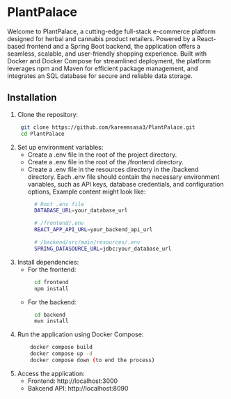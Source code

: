 # PlantPalace
Welcome to PlantPalace, a cutting-edge full-stack e-commerce platform designed for herbal and cannabis product retailers. Powered by a React-based frontend and a Spring Boot backend, the application offers a seamless, scalable, and user-friendly shopping experience. Built with Docker and Docker Compose for streamlined deployment, the platform leverages npm and Maven for efficient package management, and integrates an SQL database for secure and reliable data storage.

## Installation
1. Clone the repository:
     ```bash
      git clone https://github.com/kareemsasa3/PlantPalace.git
      cd PlantPalace
     ```
2. Set up environment variables:
   - Create a .env file in the root of the project directory.
   - Create a .env file in the root of the /frontend directory.
   - Create a .env file in the resources directory in the /backend directory.
   Each .env file should contain the necessary environment variables, such as API keys, database credentials, and configuration options,
   Example content might look like:
     ```bash
       # Root .env file
       DATABASE_URL=your_database_url
     ```
     ```bash
       # /frontend/.env
       REACT_APP_API_URL=your_backend_api_url
     ```
     ```bash
       # /backend/src/main/resources/.env
       SPRING_DATASOURCE_URL=jdbc:your_database_url
     ```
3. Install dependencies:
   - For the frontend:
       ```bash
         cd frontend
         npm install
       ```
   - For the backend:
       ```bash
         cd backend
         mvn install
       ```
4. Run the application using Docker Compose:
     ```bash
         docker compose build
         docker compose up -d
         docker compose down (to end the process)
     ```
5. Access the application:
   - Frontend: http://localhost:3000
   - Bakcend API: http://localhost:8090
 
   
